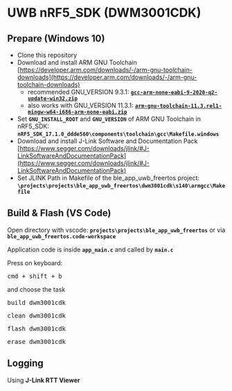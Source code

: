 # UWB nRF5_SDK (DWM3001CDK)

## Prepare (Windows 10)
 * Clone this repository
 * Download and install ARM GNU Toolchain [https://developer.arm.com/downloads/-/arm-gnu-toolchain-downloads](https://developer.arm.com/downloads/-/arm-gnu-toolchain-downloads)
   * recommended GNU_VERSION 9.3.1: [**`gcc-arm-none-eabi-9-2020-q2-update-win32.zip`**](https://developer.arm.com/downloads/-/gnu-rm/9-2020-q2-update)
   * also works with GNU_VERSION 11.3.1: [**`arm-gnu-toolchain-11.3.rel1-mingw-w64-i686-arm-none-eabi.zip`**](https://developer.arm.com/downloads/-/arm-gnu-toolchain-downloads)
 * Set **`GNU_INSTALL_ROOT`** and **`GNU_VERSION`** of ARM GNU Toolchain in nRF5_SDK: **`nRF5_SDK_17.1.0_ddde560\components\toolchain\gcc\Makefile.windows`**
 * Download and install J-Link Software and Documentation Pack [https://www.segger.com/downloads/jlink/#J-LinkSoftwareAndDocumentationPack](https://www.segger.com/downloads/jlink/#J-LinkSoftwareAndDocumentationPack)
 * Set JLINK Path in Makefile of the ble_app_uwb_freertos project: **`\projects\projects\ble_app_uwb_freertos\dwm3001cdk\s140\armgcc\Makefile`**

## Build & Flash (VS Code)

Open directory with vscode: **`projects\projects\ble_app_uwb_freertos`** or via  **`ble_app_uwb_freertos.code-workspace`**

Application code is inside **`app_main.c`** and called by **`main.c`**


Press on keyboard:

<kbd>cmd + shift + b</kbd>

and choose the task

<kbd>build dwm3001cdk</kbd>

<kbd>clean dwm3001cdk</kbd>

<kbd>flash dwm3001cdk</kbd>

<kbd>erase dwm3001cdk</kbd>

## Logging
Using **J-Link RTT Viewer**
